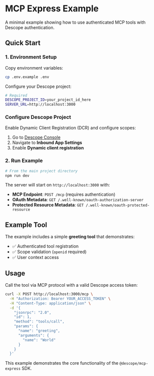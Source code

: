 # MCP Express Example

A minimal example showing how to use authenticated MCP tools with Descope authentication.

## Quick Start

### 1. Environment Setup

Copy environment variables:

```bash
cp .env.example .env
```

Configure your Descope project:

```bash
# Required
DESCOPE_PROJECT_ID=your_project_id_here
SERVER_URL=http://localhost:3000
```

### Configure Descope Project

Enable Dynamic Client Registration (DCR) and configure scopes:

1. Go to [Descope Console](https://app.descope.com/apps/inbound)
2. Navigate to **Inbound App Settings**
3. Enable **Dynamic client registration**

### 2. Run Example

```bash
# From the main project directory
npm run dev
```

The server will start on `http://localhost:3000` with:

- **MCP Endpoint**: `POST /mcp` (requires authentication)
- **OAuth Metadata**: `GET /.well-known/oauth-authorization-server`
- **Protected Resource Metadata**: `GET /.well-known/oauth-protected-resource`

## Example Tool

The example includes a simple **greeting tool** that demonstrates:

- ✅ Authenticated tool registration
- ✅ Scope validation (`openid` required)
- ✅ User context access

## Usage

Call the tool via MCP protocol with a valid Descope access token:

```bash
curl -X POST http://localhost:3000/mcp \
  -H "Authorization: Bearer YOUR_ACCESS_TOKEN" \
  -H "Content-Type: application/json" \
  -d '{
    "jsonrpc": "2.0",
    "id": 1,
    "method": "tools/call",
    "params": {
      "name": "greeting",
      "arguments": {
        "name": "World"
      }
    }
  }'
```

This example demonstrates the core functionality of the `@descope/mcp-express` SDK.

